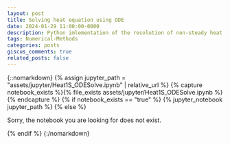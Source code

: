 ```yaml
---
layout: post
title: Solving heat equation using ODE
date: 2024-01-29 11:00:00-0000
description: Python imlementation of the resolution of non-steady heat equation using an ODE formulation.
tags: Numerical-Methods
categories: posts
giscus_comments: true
related_posts: false
---
```




{::nomarkdown}
{% assign jupyter_path = "assets/jupyter/Heat1S_ODESolve.ipynb" | relative_url %}
{% capture notebook_exists %}{% file_exists assets/jupyter/Heat1S_ODESolve.ipynb %}{% endcapture %}
{% if notebook_exists == "true" %}
    {% jupyter_notebook jupyter_path %}
{% else %}
    <p>Sorry, the notebook you are looking for does not exist.</p>
{% endif %}
{:/nomarkdown}


